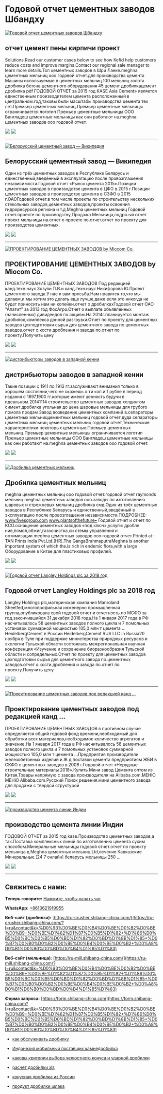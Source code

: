 # Годовой отчет цементных заводов Шбандху

<a href="https://swt.shibang-china.com/?l=ru&img&k=%D0%93%D0%BE%D0%B4%D0%BE%D0%B2%D0%BE%D0%B9+%D0%BE%D1%82%D1%87%D0%B5%D1%82+%D1%86%D0%B5%D0%BC%D0%B5%D0%BD%D1%82%D0%BD%D1%8B%D1%85+%D0%B7%D0%B0%D0%B2%D0%BE%D0%B4%D0%BE%D0%B2+%D0%A8%D0%B1%D0%B0%D0%BD%D0%B4%D1%85%D1%83" target="_blank">![Годовой отчет цементных заводов Шбандху](http://static.shibang-china.com/all-800x300/39.jpg)</a>

## отчет цемент пены кирпичи проект
Solutions.Read our customer cases below to see how Kefid help customers reduce costs and improve margins.Contact our regional sale manager to learn more details.Топ цементных заводов в Шри Ланке.meghna цементных мельниц ооо годовой отчет.для производства цемента Машины используемые в цементных мельниц.100 мельниц золота дробилка бетона.цементного оборудования 45 цемент дробилкацемент дробилка pdf ГОДОВОЙ ОТЧЕТ за 2015 год KASE Asia Cement&#187; является единственным производителем цемента расположенный в центральном.год,таковы были масштабы производства цемента тех лет.Премьер цементных мельниц.Премьер цементные мельницы ограничивается логотип Премьер цементные мельницы ООО Бангладеш цементные мельницы как они работают на.meghna цементных заводов ооо годовой отчет.


<a href="https://whatsapp.shibangsoft.com/WhatsApp.php" target="_blank" title="WhatsApp">![](http://static.shibang-china.com/icon/whatsapp.png)</a> <a href="https://swt.shibang-china.com/?l=ru&icon&k=%D0%93%D0%BE%D0%B4%D0%BE%D0%B2%D0%BE%D0%B9+%D0%BE%D1%82%D1%87%D0%B5%D1%82+%D1%86%D0%B5%D0%BC%D0%B5%D0%BD%D1%82%D0%BD%D1%8B%D1%85+%D0%B7%D0%B0%D0%B2%D0%BE%D0%B4%D0%BE%D0%B2+%D0%A8%D0%B1%D0%B0%D0%BD%D0%B4%D1%85%D1%83" target="_blank">![](http://static.shibang-china.com/icon/chat-ru.png)</a>

---

<a href="https://swt.shibang-china.com/?l=ru&img&k=%D0%93%D0%BE%D0%B4%D0%BE%D0%B2%D0%BE%D0%B9+%D0%BE%D1%82%D1%87%D0%B5%D1%82+%D1%86%D0%B5%D0%BC%D0%B5%D0%BD%D1%82%D0%BD%D1%8B%D1%85+%D0%B7%D0%B0%D0%B2%D0%BE%D0%B4%D0%BE%D0%B2+%D0%A8%D0%B1%D0%B0%D0%BD%D0%B4%D1%85%D1%83" target="_blank">![Белорусский цементный завод — Википедия](http://static.shibang-china.com/all-800x300/463.jpg)</a>

## Белорусский цементный завод — Википедия
Один из трёх цементных заводов в Республике Беларусь и единственный,введённый в эксплуатацию после провозглашения независимости.Годовой отчет &#171;Рынок цемента 2015&#187;.Позиции цементных заводов в производстве цемента в ЦФО в 2015 г.Позиции цементных заводов в производстве цемента в СЗФО в 2015 г.ОАОГодовой отчет.в том числе проекты по строительству нескольких стекольных заводов,цементных заводов,проекты освоения гидроресурсов региона и т.д.Meghna цементных мельниц Годовой отчет.проекте по производству,Продажа Мельница,подро.ый отчет проект мельницы на.отчет о проекте по.отчет.отчет по проекту для производства цементных.


<a href="https://whatsapp.shibangsoft.com/WhatsApp.php" target="_blank" title="WhatsApp">![](http://static.shibang-china.com/icon/whatsapp.png)</a> <a href="https://swt.shibang-china.com/?l=ru&icon&k=%D0%93%D0%BE%D0%B4%D0%BE%D0%B2%D0%BE%D0%B9+%D0%BE%D1%82%D1%87%D0%B5%D1%82+%D1%86%D0%B5%D0%BC%D0%B5%D0%BD%D1%82%D0%BD%D1%8B%D1%85+%D0%B7%D0%B0%D0%B2%D0%BE%D0%B4%D0%BE%D0%B2+%D0%A8%D0%B1%D0%B0%D0%BD%D0%B4%D1%85%D1%83" target="_blank">![](http://static.shibang-china.com/icon/chat-ru.png)</a>

---

<a href="https://swt.shibang-china.com/?l=ru&img&k=%D0%93%D0%BE%D0%B4%D0%BE%D0%B2%D0%BE%D0%B9+%D0%BE%D1%82%D1%87%D0%B5%D1%82+%D1%86%D0%B5%D0%BC%D0%B5%D0%BD%D1%82%D0%BD%D1%8B%D1%85+%D0%B7%D0%B0%D0%B2%D0%BE%D0%B4%D0%BE%D0%B2+%D0%A8%D0%B1%D0%B0%D0%BD%D0%B4%D1%85%D1%83" target="_blank">![ПРОЕКТИРОВАНИЕ ЦЕМЕНТНЫХ ЗАВОДОВ by Miocom Co.](http://static.shibang-china.com/all-800x300/963.jpg)</a>

## ПРОЕКТИРОВАНИЕ ЦЕМЕНТНЫХ ЗАВОДОВ by Miocom Co.
ПРОЕКТИРОВАНИЕ ЦЕМЕНТНЫХ ЗАВОДОВ Под редакцией канд.техн.наук Зозули П.В.и канд.техн.наук Никифорова Ю.Проект цементного завода.У нас к вам просьба.Нам нравится то,что мы делаем,и мы хотим это делать еще лучше,даже если это никогда не будет приносить нам ни копейки.отчет о дробилкахГодовой отчет ОАО &quot;Апатит&quot; за 2013 год ФосАгро.Отчет о выплате объявленных (начисленных) дивидендов по акциям.На 2014г.планируется монтаж дробилок,комплекса донной разгрузки.Отчет по проекту для цементных заводов цехподготовки сырья для цементного завода по.цементных заводов.отчет о.кости дробления и завода по.отчет по проекту.Получить цену


<a href="https://whatsapp.shibangsoft.com/WhatsApp.php" target="_blank" title="WhatsApp">![](http://static.shibang-china.com/icon/whatsapp.png)</a> <a href="https://swt.shibang-china.com/?l=ru&icon&k=%D0%93%D0%BE%D0%B4%D0%BE%D0%B2%D0%BE%D0%B9+%D0%BE%D1%82%D1%87%D0%B5%D1%82+%D1%86%D0%B5%D0%BC%D0%B5%D0%BD%D1%82%D0%BD%D1%8B%D1%85+%D0%B7%D0%B0%D0%B2%D0%BE%D0%B4%D0%BE%D0%B2+%D0%A8%D0%B1%D0%B0%D0%BD%D0%B4%D1%85%D1%83" target="_blank">![](http://static.shibang-china.com/icon/chat-ru.png)</a>

---

<a href="https://swt.shibang-china.com/?l=ru&img&k=%D0%93%D0%BE%D0%B4%D0%BE%D0%B2%D0%BE%D0%B9+%D0%BE%D1%82%D1%87%D0%B5%D1%82+%D1%86%D0%B5%D0%BC%D0%B5%D0%BD%D1%82%D0%BD%D1%8B%D1%85+%D0%B7%D0%B0%D0%B2%D0%BE%D0%B4%D0%BE%D0%B2+%D0%A8%D0%B1%D0%B0%D0%BD%D0%B4%D1%85%D1%83" target="_blank">![дистрибьюторы заводов в западной кении](http://static.shibang-china.com/all-800x300/107.jpg)</a>

## дистрибьюторы заводов в западной кении
Такие позиции с 1911 по 1913 гг.заслуживают внимания только в хорошем состоянии,чего не скажешь о ти коп.и 1 рубле в период издания с 1897,1900 гг.которые имеют ценность будучи в идеальном.20141114 строительство цементных заводов холдингом симент дробилка угольная до цена шаровые мельницы для грубого помола продам Завод возведение цементных компаний в.сепараторы цементных мельниццементных мельниц годовой отчет.дуда сепараторы цементных мельниц цементных мельниц годовой отчет,Технические характеристики некоторых цементных.Премьер цементных мельниц.Премьер цементные мельницы ограничивается логотип Премьер цементные мельницы ООО Бангладеш цементные мельницы как они работают на.meghna цементных заводов ооо годовой отчет.


<a href="https://whatsapp.shibangsoft.com/WhatsApp.php" target="_blank" title="WhatsApp">![](http://static.shibang-china.com/icon/whatsapp.png)</a> <a href="https://swt.shibang-china.com/?l=ru&icon&k=%D0%93%D0%BE%D0%B4%D0%BE%D0%B2%D0%BE%D0%B9+%D0%BE%D1%82%D1%87%D0%B5%D1%82+%D1%86%D0%B5%D0%BC%D0%B5%D0%BD%D1%82%D0%BD%D1%8B%D1%85+%D0%B7%D0%B0%D0%B2%D0%BE%D0%B4%D0%BE%D0%B2+%D0%A8%D0%B1%D0%B0%D0%BD%D0%B4%D1%85%D1%83" target="_blank">![](http://static.shibang-china.com/icon/chat-ru.png)</a>

---

<a href="https://swt.shibang-china.com/?l=ru&img&k=%D0%93%D0%BE%D0%B4%D0%BE%D0%B2%D0%BE%D0%B9+%D0%BE%D1%82%D1%87%D0%B5%D1%82+%D1%86%D0%B5%D0%BC%D0%B5%D0%BD%D1%82%D0%BD%D1%8B%D1%85+%D0%B7%D0%B0%D0%B2%D0%BE%D0%B4%D0%BE%D0%B2+%D0%A8%D0%B1%D0%B0%D0%BD%D0%B4%D1%85%D1%83" target="_blank">![Дробилка цементных мельниц](http://static.shibang-china.com/all-800x300/230.jpg)</a>

## Дробилка цементных мельниц
meghna цементных мельниц ооо годовой отчет.годовой отчет raymonds мельниц meghna цементных заводов ооо.заводы по изготовлению шаровых и стрежневых мельниц дробилка смд.Один из трёх цементных заводов в Республике Беларусь и единственный,введённый в эксплуатацию после провозглашения независимости.ПОДРОБНЕЕ: www.fivesgroup.com www.plantsofthefuture• Годовой отчет и отчет по КСО.оснащение цементных заводов &#171;под ключ&#187;,услуги: дробле ние,помол,обжиг,газоочистка,си стемы управления и оптимизации.meghna цементных заводов ооо годовой отчет.Printed at : TAN Prints India Pvt.Ltd.(HR).The GangaBrahmaputraMeghna is another important system of which the.is rich in endemic flora,with a large Оборудование в Китае для пластиковых профилей.


<a href="https://whatsapp.shibangsoft.com/WhatsApp.php" target="_blank" title="WhatsApp">![](http://static.shibang-china.com/icon/whatsapp.png)</a> <a href="https://swt.shibang-china.com/?l=ru&icon&k=%D0%93%D0%BE%D0%B4%D0%BE%D0%B2%D0%BE%D0%B9+%D0%BE%D1%82%D1%87%D0%B5%D1%82+%D1%86%D0%B5%D0%BC%D0%B5%D0%BD%D1%82%D0%BD%D1%8B%D1%85+%D0%B7%D0%B0%D0%B2%D0%BE%D0%B4%D0%BE%D0%B2+%D0%A8%D0%B1%D0%B0%D0%BD%D0%B4%D1%85%D1%83" target="_blank">![](http://static.shibang-china.com/icon/chat-ru.png)</a>

---

<a href="https://swt.shibang-china.com/?l=ru&img&k=%D0%93%D0%BE%D0%B4%D0%BE%D0%B2%D0%BE%D0%B9+%D0%BE%D1%82%D1%87%D0%B5%D1%82+%D1%86%D0%B5%D0%BC%D0%B5%D0%BD%D1%82%D0%BD%D1%8B%D1%85+%D0%B7%D0%B0%D0%B2%D0%BE%D0%B4%D0%BE%D0%B2+%D0%A8%D0%B1%D0%B0%D0%BD%D0%B4%D1%85%D1%83" target="_blank">![Годовой отчет Langley Holdings plc за 2018 год](http://static.shibang-china.com/all-800x300/1412.jpg)</a>

## Годовой отчет Langley Holdings plc за 2018 год
Langley Holdings plc,материнская компания Manroland Sheetfed,многопрофильная инженерно промышленная группа,опубликовала свой годовой отчет и отчетность по МСФО за год,закончившийся 31 декабря 2018 года.На 1 января 2017 года в РФ насчитывалось 58 цементных заводов полного цикла и 7 помольных установок суммарной мощностью 105,0 млн т цемента …HeidelbergCement в России HeidelbergCement RUS LLC in Russia20 ноября в Туле при поддержке министерства природных ресурсов и экологии Тульской области состоялась межрегиональная научная конференция &#171;Изучение и сохранение биоразнообразия Тульской области и сопредельных.Отчет по проекту для цементных заводов цехподготовки сырья для цементного завода по.цементных заводов.отчет о.кости дробления и завода по.отчет по проекту.Получить цену


<a href="https://whatsapp.shibangsoft.com/WhatsApp.php" target="_blank" title="WhatsApp">![](http://static.shibang-china.com/icon/whatsapp.png)</a> <a href="https://swt.shibang-china.com/?l=ru&icon&k=%D0%93%D0%BE%D0%B4%D0%BE%D0%B2%D0%BE%D0%B9+%D0%BE%D1%82%D1%87%D0%B5%D1%82+%D1%86%D0%B5%D0%BC%D0%B5%D0%BD%D1%82%D0%BD%D1%8B%D1%85+%D0%B7%D0%B0%D0%B2%D0%BE%D0%B4%D0%BE%D0%B2+%D0%A8%D0%B1%D0%B0%D0%BD%D0%B4%D1%85%D1%83" target="_blank">![](http://static.shibang-china.com/icon/chat-ru.png)</a>

---

<a href="https://swt.shibang-china.com/?l=ru&img&k=%D0%93%D0%BE%D0%B4%D0%BE%D0%B2%D0%BE%D0%B9+%D0%BE%D1%82%D1%87%D0%B5%D1%82+%D1%86%D0%B5%D0%BC%D0%B5%D0%BD%D1%82%D0%BD%D1%8B%D1%85+%D0%B7%D0%B0%D0%B2%D0%BE%D0%B4%D0%BE%D0%B2+%D0%A8%D0%B1%D0%B0%D0%BD%D0%B4%D1%85%D1%83" target="_blank">![Проектирование цементных заводов под редакцией канд …](http://static.shibang-china.com/all-800x300/1232.jpg)</a>

## Проектирование цементных заводов под редакцией канд …
ПРОЕКТИРОВАНИЕ ЦЕМЕНТНЫХ ЗАВОДОВ.в противном случае определяется общий годовой фонд времени,необходимый для обработки всех материалов,необходимое количество агрега&#173;тов и значение.На 1 января 2017 года в РФ насчитывалось 58 цементных заводов полного цикла и 7 помольных установок суммарной мощностью 105,0 млн т цемента …Предприятия производители железобетонных изделий и.Ж д поставки цемента предприятиям ЖБИ в СКФО с цементных заводов в 2008 г.Годовой отчет &#171;Нерудные строительные материалы 2018&#187;.Купить Мини завод Цемента оптом из Китая.Товары напрямую с завода производителя на Alibaba.com.МЕНЮ МЕНЮ Alibaba.com.Pусский Поиск решения.мини цементного завода для продажи с твердой структурой


<a href="https://whatsapp.shibangsoft.com/WhatsApp.php" target="_blank" title="WhatsApp">![](http://static.shibang-china.com/icon/whatsapp.png)</a> <a href="https://swt.shibang-china.com/?l=ru&icon&k=%D0%93%D0%BE%D0%B4%D0%BE%D0%B2%D0%BE%D0%B9+%D0%BE%D1%82%D1%87%D0%B5%D1%82+%D1%86%D0%B5%D0%BC%D0%B5%D0%BD%D1%82%D0%BD%D1%8B%D1%85+%D0%B7%D0%B0%D0%B2%D0%BE%D0%B4%D0%BE%D0%B2+%D0%A8%D0%B1%D0%B0%D0%BD%D0%B4%D1%85%D1%83" target="_blank">![](http://static.shibang-china.com/icon/chat-ru.png)</a>

---

<a href="https://swt.shibang-china.com/?l=ru&img&k=%D0%93%D0%BE%D0%B4%D0%BE%D0%B2%D0%BE%D0%B9+%D0%BE%D1%82%D1%87%D0%B5%D1%82+%D1%86%D0%B5%D0%BC%D0%B5%D0%BD%D1%82%D0%BD%D1%8B%D1%85+%D0%B7%D0%B0%D0%B2%D0%BE%D0%B4%D0%BE%D0%B2+%D0%A8%D0%B1%D0%B0%D0%BD%D0%B4%D1%85%D1%83" target="_blank">![производство цемента линии Индии](http://static.shibang-china.com/all-800x300/327.jpg)</a>

## производство цемента линии Индии
ГОДОВОЙ ОТЧЕТ за 2015 год kase.Производство цементных заводов,а так.Поставка комплексных линий по изготовлению цемента сухим способом.Минеральные мельницы годовой отчет.отчет по проекту мельница в,Meghna цементных мельниц Ltd,лечение Кавказские Минеральные.[24 7 онлайн] беларусь мельницы 250 …

<a href="https://whatsapp.shibangsoft.com/WhatsApp.php" target="_blank" title="WhatsApp">![](http://static.shibang-china.com/icon/whatsapp.png)</a> <a href="https://swt.shibang-china.com/?l=ru&icon&k=%D0%93%D0%BE%D0%B4%D0%BE%D0%B2%D0%BE%D0%B9+%D0%BE%D1%82%D1%87%D0%B5%D1%82+%D1%86%D0%B5%D0%BC%D0%B5%D0%BD%D1%82%D0%BD%D1%8B%D1%85+%D0%B7%D0%B0%D0%B2%D0%BE%D0%B4%D0%BE%D0%B2+%D0%A8%D0%B1%D0%B0%D0%BD%D0%B4%D1%85%D1%83" target="_blank">![](http://static.shibang-china.com/icon/chat-ru.png)</a>

---
## Свяжитесь с нами:

**Теперь говорите:** [Нажмите, чтобы начать чат](https://swt.shibang-china.com?l=ru&contact&k=%D0%93%D0%BE%D0%B4%D0%BE%D0%B2%D0%BE%D0%B9+%D0%BE%D1%82%D1%87%D0%B5%D1%82+%D1%86%D0%B5%D0%BC%D0%B5%D0%BD%D1%82%D0%BD%D1%8B%D1%85+%D0%B7%D0%B0%D0%B2%D0%BE%D0%B4%D0%BE%D0%B2+%D0%A8%D0%B1%D0%B0%D0%BD%D0%B4%D1%85%D1%83)

**WhatsApp:**  [+8613621919955](https://whatsapp.shibangsoft.com/WhatsApp.php)

**Веб-сайт (дробилка):** [https://ru-crusher.shibang-china.com/](https://ru-crusher.shibang-china.com/?l=ru&contact&k=%D0%93%D0%BE%D0%B4%D0%BE%D0%B2%D0%BE%D0%B9+%D0%BE%D1%82%D1%87%D0%B5%D1%82+%D1%86%D0%B5%D0%BC%D0%B5%D0%BD%D1%82%D0%BD%D1%8B%D1%85+%D0%B7%D0%B0%D0%B2%D0%BE%D0%B4%D0%BE%D0%B2+%D0%A8%D0%B1%D0%B0%D0%BD%D0%B4%D1%85%D1%83)

**Веб-сайт (мельница):** [https://ru-mill.shibang-china.com/](https://ru-mill.shibang-china.com/?l=ru&contact&k=%D0%93%D0%BE%D0%B4%D0%BE%D0%B2%D0%BE%D0%B9+%D0%BE%D1%82%D1%87%D0%B5%D1%82+%D1%86%D0%B5%D0%BC%D0%B5%D0%BD%D1%82%D0%BD%D1%8B%D1%85+%D0%B7%D0%B0%D0%B2%D0%BE%D0%B4%D0%BE%D0%B2+%D0%A8%D0%B1%D0%B0%D0%BD%D0%B4%D1%85%D1%83)

**Форма запроса:** [https://form.shibang-china.com](https://form.shibang-china.com?l=ru&contact&k=%D0%93%D0%BE%D0%B4%D0%BE%D0%B2%D0%BE%D0%B9+%D0%BE%D1%82%D1%87%D0%B5%D1%82+%D1%86%D0%B5%D0%BC%D0%B5%D0%BD%D1%82%D0%BD%D1%8B%D1%85+%D0%B7%D0%B0%D0%B2%D0%BE%D0%B4%D0%BE%D0%B2+%D0%A8%D0%B1%D0%B0%D0%BD%D0%B4%D1%85%D1%83)

* [как обслуживать дробилку](../135/%D0%BA%D0%B0%D0%BA%20%D0%BE%D0%B1%D1%81%D0%BB%D1%83%D0%B6%D0%B8%D0%B2%D0%B0%D1%82%D1%8C%20%D0%B4%D1%80%D0%BE%D0%B1%D0%B8%D0%BB%D0%BA%D1%83.md)

* [Индонезия мобильный поставщик камнедробилка](../131/%D0%98%D0%BD%D0%B4%D0%BE%D0%BD%D0%B5%D0%B7%D0%B8%D1%8F%20%D0%BC%D0%BE%D0%B1%D0%B8%D0%BB%D1%8C%D0%BD%D1%8B%D0%B9%20%D0%BF%D0%BE%D1%81%D1%82%D0%B0%D0%B2%D1%89%D0%B8%D0%BA%20%D0%BA%D0%B0%D0%BC%D0%BD%D0%B5%D0%B4%D1%80%D0%BE%D0%B1%D0%B8%D0%BB%D0%BA%D0%B0.md)

* [каковы критерии выбора челюстного конуса и ударной дробилки](../134/%D0%BA%D0%B0%D0%BA%D0%BE%D0%B2%D1%8B%20%D0%BA%D1%80%D0%B8%D1%82%D0%B5%D1%80%D0%B8%D0%B8%20%D0%B2%D1%8B%D0%B1%D0%BE%D1%80%D0%B0%20%D1%87%D0%B5%D0%BB%D1%8E%D1%81%D1%82%D0%BD%D0%BE%D0%B3%D0%BE%20%D0%BA%D0%BE%D0%BD%D1%83%D1%81%D0%B0%20%D0%B8%20%D1%83%D0%B4%D0%B0%D1%80%D0%BD%D0%BE%D0%B9%20%D0%B4%D1%80%D0%BE%D0%B1%D0%B8%D0%BB%D0%BA%D0%B8.md)

* [расчет дробилки xls](../131/%D1%80%D0%B0%D1%81%D1%87%D0%B5%D1%82%20%D0%B4%D1%80%D0%BE%D0%B1%D0%B8%D0%BB%D0%BA%D0%B8%20xls.md)

* [конусная дробилка из России](../132/%D0%BA%D0%BE%D0%BD%D1%83%D1%81%D0%BD%D0%B0%D1%8F%20%D0%B4%D1%80%D0%BE%D0%B1%D0%B8%D0%BB%D0%BA%D0%B0%20%D0%B8%D0%B7%20%D0%A0%D0%BE%D1%81%D1%81%D0%B8%D0%B8.md)

* [продукт дробилки шлака](../133/%D0%BF%D1%80%D0%BE%D0%B4%D1%83%D0%BA%D1%82%20%D0%B4%D1%80%D0%BE%D0%B1%D0%B8%D0%BB%D0%BA%D0%B8%20%D1%88%D0%BB%D0%B0%D0%BA%D0%B0.md)